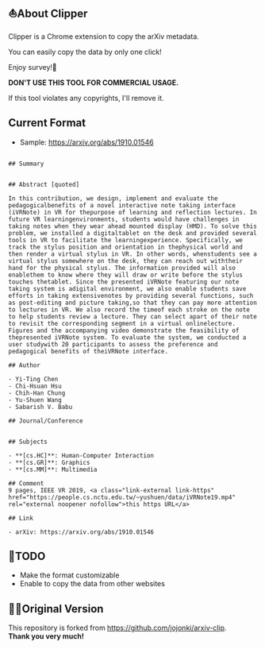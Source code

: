 ## ⛵️About Clipper
Clipper is a Chrome extension to copy the arXiv metadata.

You can easily copy the data by only one click!

Enjoy survey!📖

**DON'T USE THIS TOOL FOR COMMERCIAL USAGE.**

If this tool violates any copyrights, I'll remove it.

## Current Format
- Sample: https://arxiv.org/abs/1910.01546

```

## Summary


## Abstract [quoted]

In this contribution, we design, implement and evaluate the pedagogicalbenefits of a novel interactive note taking interface (iVRNote) in VR for thepurpose of learning and reflection lectures. In future VR learningenvironments, students would have challenges in taking notes when they wear ahead mounted display (HMD). To solve this problem, we installed a digitaltablet on the desk and provided several tools in VR to facilitate the learningexperience. Specifically, we track the stylus position and orientation in thephysical world and then render a virtual stylus in VR. In other words, whenstudents see a virtual stylus somewhere on the desk, they can reach out withtheir hand for the physical stylus. The information provided will also enablethem to know where they will draw or write before the stylus touches thetablet. Since the presented iVRNote featuring our note taking system is adigital environment, we also enable students save efforts in taking extensivenotes by providing several functions, such as post-editing and picture taking,so that they can pay more attention to lectures in VR. We also record the timeof each stroke on the note to help students review a lecture. They can select apart of their note to revisit the corresponding segment in a virtual onlinelecture. Figures and the accompanying video demonstrate the feasibility of thepresented iVRNote system. To evaluate the system, we conducted a user studywith 20 participants to assess the preference and pedagogical benefits of theiVRNote interface.

## Author

- Yi-Ting Chen
- Chi-Hsuan Hsu
- Chih-Han Chung
- Yu-Shuen Wang
- Sabarish V. Babu

## Journal/Conference


## Subjects

- **[cs.HC]**: Human-Computer Interaction
- **[cs.GR]**: Graphics
- **[cs.MM]**: Multimedia

## Comment
9 pages, IEEE VR 2019, <a class="link-external link-https" href="https://people.cs.nctu.edu.tw/~yushuen/data/iVRNote19.mp4" rel="external noopener nofollow">this https URL</a>

## Link

- arXiv: https://arxiv.org/abs/1910.01546

```

## 🙊TODO
- Make the format customizable
- Enable to copy the data from other websites


## 🙇‍♂️Original Version
This repository is forked from https://github.com/jojonki/arxiv-clip.  
**Thank you very much!**

